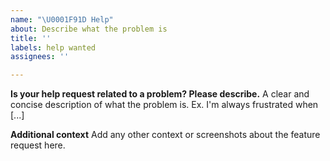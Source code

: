 ```yaml
---
name: "\U0001F91D Help"
about: Describe what the problem is
title: ''
labels: help wanted
assignees: ''

---
```


**Is your help request related to a problem? Please describe.**
A clear and concise description of what the problem is. Ex. I'm always frustrated when [...]

**Additional context**
Add any other context or screenshots about the feature request here.
